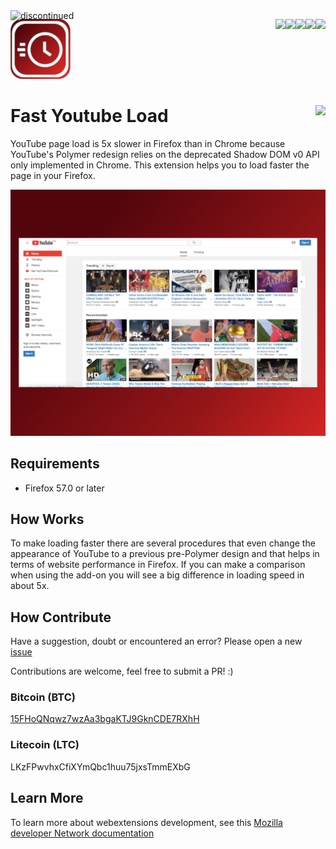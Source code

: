 <img style="position:absolute;z-index:1001;width:150px;height:150px;" src="https://i.ibb.co/RCKf6pH/discontinued.png" alt="discontinued" border="0">

[<img align="right" src="https://img.shields.io/github/issues/jhonatasrm/Fast-YouTube-Load.svg">](https://github.com/jhonatasrm/Fast-YouTube-Load/issues)
[<img align="right" src="https://img.shields.io/github/license/jhonatasrm/Fast-YouTube-Load.svg">](https://github.com/jhonatasrm/Fast-YouTube-Load/blob/master/LICENSE)
[<img align="right" src="https://img.shields.io/github/forks/jhonatasrm/Fast-YouTube-Load.svg">]()
[<img align="right" src="https://img.shields.io/github/stars/jhonatasrm/Fast-YouTube-Load.svg">]()
[<img align="right" src="https://img.shields.io/github/release/jhonatasrm/Fast-YouTube-Load.svg">](https://github.com/jhonatasrm/Fast-YouTube-Load/releases)

![Fast-YouTube-Load Screenshot](youtube_fast_load.png)
# Fast Youtube Load [<img align="right" src="https://addons.cdn.mozilla.net/static/img/addons-buttons/AMO-button_2.png">](https://addons.mozilla.org/en-US/firefox/addon/fast-youtube-load/)

YouTube page load is 5x slower in Firefox than in Chrome because YouTube's Polymer redesign relies on the deprecated Shadow DOM v0 API only implemented in Chrome. This extension helps you to load faster the page in your Firefox.

![Fast-YouTube-Load Screenshot](Fast-YouTube-Load.png)

## Requirements
* Firefox 57.0 or later

## How Works
To make loading faster there are several procedures that even change the appearance of YouTube to a previous pre-Polymer design and that helps in terms of website performance in Firefox. If you can make a comparison when using the add-on you will see a big difference in loading speed in about 5x. 

## How Contribute
Have a suggestion, doubt or encountered an error? Please open a new [issue](https://github.com/jhonatasrm/Fast-YouTube-Load/issues)

Contributions are welcome, feel free to submit a PR! :)

### Bitcoin (BTC)
[15FHoQNqwz7wzAa3bgaKTJ9GknCDE7RXhH](https://www.blockchain.com/btc/address/15FHoQNqwz7wzAa3bgaKTJ9GknCDE7RXhH)

### Litecoin (LTC)

LKzFPwvhxCfiXYmQbc1huu75jxsTmmEXbG

## Learn More 
To learn more about webextensions development, see this [Mozilla developer Network documentation](https://developer.mozilla.org/en-US/Add-ons/WebExtensions)
